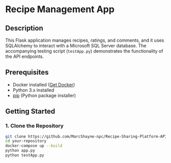 # Recipe Management App

## Description
This Flask application manages recipes, ratings, and comments, and it uses SQLAlchemy to interact with a Microsoft SQL Server database. The accompanying testing script (`testApp.py`) demonstrates the functionality of the API endpoints.

## Prerequisites
- Docker installed ([Get Docker](https://docs.docker.com/get-docker/))
- Python 3.x installed
- [pip](https://pip.pypa.io/en/stable/installation/) (Python package installer)

## Getting Started

### 1. Clone the Repository
```bash
git clone https://github.com/MarcShayne-npc/Recipe-Sharing-Platform-API.git
cd your-repository
docker-compose up --build
python app.py
python testApp.py
```

